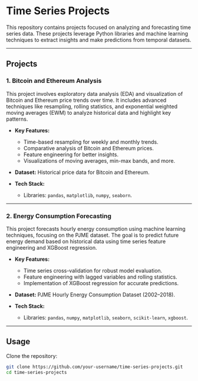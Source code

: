 # **Time Series Projects**

This repository contains projects focused on analyzing and forecasting time series data. These projects leverage Python libraries and machine learning techniques to extract insights and make predictions from temporal datasets.

---

## **Projects**

### 1. **Bitcoin and Ethereum Analysis**
This project involves exploratory data analysis (EDA) and visualization of Bitcoin and Ethereum price trends over time. It includes advanced techniques like resampling, rolling statistics, and exponential weighted moving averages (EWM) to analyze historical data and highlight key patterns.

- **Key Features:**
  - Time-based resampling for weekly and monthly trends.
  - Comparative analysis of Bitcoin and Ethereum prices.
  - Feature engineering for better insights.
  - Visualizations of moving averages, min-max bands, and more.

- **Dataset:** Historical price data for Bitcoin and Ethereum.

- **Tech Stack:**  
  - Libraries: `pandas`, `matplotlib`, `numpy`, `seaborn`.  

---

### 2. **Energy Consumption Forecasting**
This project forecasts hourly energy consumption using machine learning techniques, focusing on the PJME dataset. The goal is to predict future energy demand based on historical data using time series feature engineering and XGBoost regression.

- **Key Features:**
  - Time series cross-validation for robust model evaluation.
  - Feature engineering with lagged variables and rolling statistics.
  - Implementation of XGBoost regression for accurate predictions.

- **Dataset:** PJME Hourly Energy Consumption Dataset (2002–2018).  

- **Tech Stack:**  
  - Libraries: `pandas`, `numpy`, `matplotlib`, `seaborn`, `scikit-learn`, `xgboost`.

---

## **Usage**

Clone the repository:
```bash
git clone https://github.com/your-username/time-series-projects.git
cd time-series-projects
